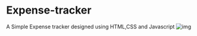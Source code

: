 # Expense-tracker
A Simple Expense tracker designed using HTML,CSS and Javascript 
![img](https://github.com/user-attachments/assets/45ac5d33-b6b6-40b9-8ef5-058fbae87807)

